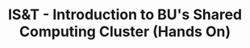 ---
title: IS&T -  Introduction to BU's Shared Computing Cluster (Hands On) 
category: workshops 
tag: 
- IS&amp;T
- news
excerpt: This tutorial will introduce Boston University’s Shared Computing Cluster (SCC) in Holyoke, MA. This Linux cluster has more than 6000 processors and over two petabytes of storage available for Research Computing by students and faculty on the Charles River and BUMC campuses. A very large number of software packages for programming, mathematics, data analysis, plotting, statistics, visualization, and domain-specific disciplines are available as well on the SCC. You will get a general overview of the SCC and the facility that houses it and then a hands-on introduction covering connecting to and using the SCC for new users. 
link: http://www.bu.edu/tech/about/training/classroom/rcs-tutorials/#SCC_INTRO
--- 